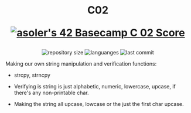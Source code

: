 <h1 align="center">
  C02

<a href="https://github.com/JaeSeoKim/badge42"><img src="https://badge42.vercel.app/api/v2/cl263316l006809l0mxrfwgrw/project/2488381" alt="asoler's 42 Basecamp C 02 Score" /></a>
  
</h1>
<p align="center">
  <img alt="repository size" src="https://img.shields.io/github/repo-size/angelasoler/C02">
  
  <img alt="languanges" src="https://img.shields.io/github/languages/count/angelasoler/C02">

  <img alt="last commit" src="https://img.shields.io/github/last-commit/angelasoler/C02">
</p>
Making our own string manipulation and verification functions:

- strcpy, strncpy

- Verifying is string is just alphabetic, numeric, lowercase, upcase, if there's any non-printable char.

- Making the string all upcase, lowcase or the just the first char upcase.
